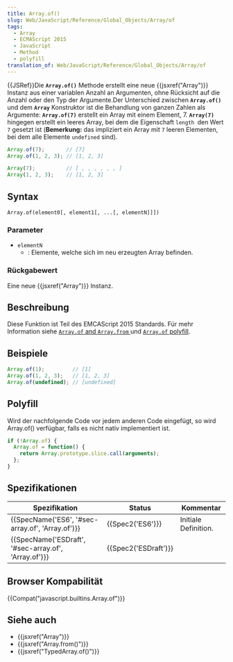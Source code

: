 ```yaml
---
title: Array.of()
slug: Web/JavaScript/Reference/Global_Objects/Array/of
tags:
  - Array
  - ECMAScript 2015
  - JavaScript
  - Method
  - polyfill
translation_of: Web/JavaScript/Reference/Global_Objects/Array/of
---
```

{{JSRef}}Die **`Array.of()`** Methode erstellt eine neue {{jsxref("Array")}} Instanz aus einer variablen Anzahl an Argumenten, ohne Rücksicht auf die Anzahl oder den Typ der Argumente.Der Unterschied zwischen **`Array.of()`** und dem **`Array`** Konstruktor ist die Behandlung von ganzen Zahlen als Argumente: **`Array.of(7)`** erstellt ein Array mit einem Element, 7. **`Array(7)`** hingegen erstellt ein leeres Array, bei dem die Eigenschaft `length `den Wert `7` gesetzt ist (**Bemerkung:** das impliziert ein Array mit `7` leeren Elementen, bei dem alle Elemente `undefined` sind).

```js
Array.of(7);       // [7]
Array.of(1, 2, 3); // [1, 2, 3]

Array(7);          // [ , , , , , , ]
Array(1, 2, 3);    // [1, 2, 3]
```

## Syntax

    Array.of(element0[, element1[, ...[, elementN]]])

### Parameter

- `elementN`
  - : Elemente, welche sich im neu erzeugten Array befinden.

### Rückgabewert

Eine neue {{jsxref("Array")}} Instanz.

## Beschreibung

Diese Funktion ist Teil des EMCAScript 2015 Standards. Für mehr Information siehe [`Array.of` and `Array.from` ](https://gist.github.com/rwaldron/1074126)und [`Array.of` polyfill](https://gist.github.com/rwaldron/3186576).

## Beispiele

```js
Array.of(1);         // [1]
Array.of(1, 2, 3);   // [1, 2, 3]
Array.of(undefined); // [undefined]
```

## Polyfill

Wird der nachfolgende Code vor jedem anderen Code eingefügt, so wird Array.of() verfügbar, falls es nicht nativ implementiert ist.

```js
if (!Array.of) {
  Array.of = function() {
    return Array.prototype.slice.call(arguments);
  };
}
```

## Spezifikationen

| Spezifikation                                                        | Status                       | Kommentar            |
| -------------------------------------------------------------------- | ---------------------------- | -------------------- |
| {{SpecName('ES6', '#sec-array.of', 'Array.of')}}     | {{Spec2('ES6')}}         | Initiale Definition. |
| {{SpecName('ESDraft', '#sec-array.of', 'Array.of')}} | {{Spec2('ESDraft')}} |                      |

## Browser Kompabilität

{{Compat("javascript.builtins.Array.of")}}

## Siehe auch

- {{jsxref("Array")}}
- {{jsxref("Array.from()")}}
- {{jsxref("TypedArray.of()")}}
